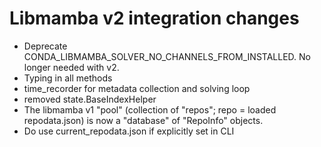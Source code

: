 # Libmamba v2 integration changes

- Deprecate CONDA_LIBMAMBA_SOLVER_NO_CHANNELS_FROM_INSTALLED. No longer needed with v2.
- Typing in all methods
- time_recorder for metadata collection and solving loop
- removed state.BaseIndexHelper
- The libmamba v1 "pool" (collection of "repos"; repo = loaded repodata.json) is now a "database" of "RepoInfo" objects.
- Do use current_repodata.json if explicitly set in CLI
